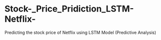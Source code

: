 # Stock-_Price_Pridiction_LSTM-Netflix-
Predicting the stock price of Netflix using LSTM Model (Predictive Analysis)
